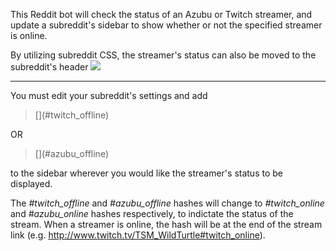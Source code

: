 This Reddit bot will check the status of an Azubu or Twitch streamer, and update a subreddit's sidebar to show whether or not the specified streamer is online.

By utilizing subreddit CSS, the streamer's status can also be moved to the subreddit's header
<img src="http://i.imgur.com/YVBgMYv.png">

<hr>

You must edit your subreddit's settings and add
> \[\]\(#twitch_offline\)

OR
> \[\]\(#azubu_offline\)

to the sidebar wherever you would like the streamer's status to be displayed.

The *#twitch_offline* and *#azubu_offline* hashes will change to *#twitch_online* and *#azubu_online* hashes respectively, to indictate the status of the stream.  When a streamer is online, the hash will be at the end of the stream link (e.g. http://www.twitch.tv/TSM_WildTurtle#twitch_online).
